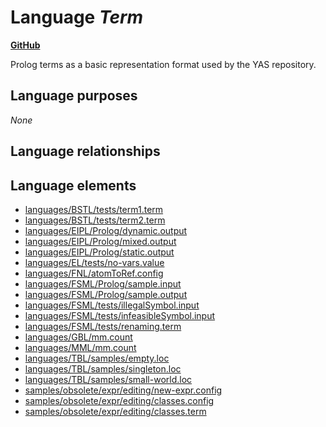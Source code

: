 # Language _Term_
**[GitHub](https://github.com/softlang/yas/blob/master/languages/Term)**

Prolog terms as a basic representation format used by the YAS repository.

## Language purposes
_None_

## Language relationships

## Language elements
* [languages/BSTL/tests/term1.term](../../languages/BSTL/tests/term1.term)
* [languages/BSTL/tests/term2.term](../../languages/BSTL/tests/term2.term)
* [languages/EIPL/Prolog/dynamic.output](../../languages/EIPL/Prolog/dynamic.output)
* [languages/EIPL/Prolog/mixed.output](../../languages/EIPL/Prolog/mixed.output)
* [languages/EIPL/Prolog/static.output](../../languages/EIPL/Prolog/static.output)
* [languages/EL/tests/no-vars.value](../../languages/EL/tests/no-vars.value)
* [languages/FNL/atomToRef.config](../../languages/FNL/atomToRef.config)
* [languages/FSML/Prolog/sample.input](../../languages/FSML/Prolog/sample.input)
* [languages/FSML/Prolog/sample.output](../../languages/FSML/Prolog/sample.output)
* [languages/FSML/tests/illegalSymbol.input](../../languages/FSML/tests/illegalSymbol.input)
* [languages/FSML/tests/infeasibleSymbol.input](../../languages/FSML/tests/infeasibleSymbol.input)
* [languages/FSML/tests/renaming.term](../../languages/FSML/tests/renaming.term)
* [languages/GBL/mm.count](../../languages/GBL/mm.count)
* [languages/MML/mm.count](../../languages/MML/mm.count)
* [languages/TBL/samples/empty.loc](../../languages/TBL/samples/empty.loc)
* [languages/TBL/samples/singleton.loc](../../languages/TBL/samples/singleton.loc)
* [languages/TBL/samples/small-world.loc](../../languages/TBL/samples/small-world.loc)
* [samples/obsolete/expr/editing/new-expr.config](../../samples/obsolete/expr/editing/new-expr.config)
* [samples/obsolete/expr/editing/classes.config](../../samples/obsolete/expr/editing/classes.config)
* [samples/obsolete/expr/editing/classes.term](../../samples/obsolete/expr/editing/classes.term)
